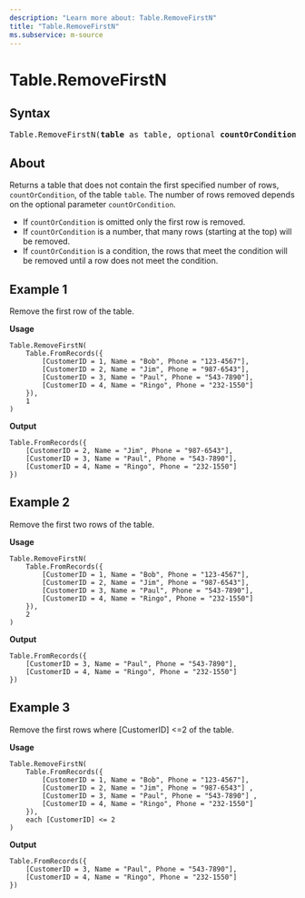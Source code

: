 ```yaml
---
description: "Learn more about: Table.RemoveFirstN"
title: "Table.RemoveFirstN"
ms.subservice: m-source
---
```

# Table.RemoveFirstN
  
## Syntax

<pre>
Table.RemoveFirstN(<b>table</b> as table, optional <b>countOrCondition</b> as any) as table
</pre>
  
## About

Returns a table that does not contain the first specified number of rows, `countOrCondition`, of the table `table`. The number of rows removed depends on the optional parameter `countOrCondition`.

* If `countOrCondition` is omitted only the first row is removed.
* If `countOrCondition` is a number, that many rows (starting at the top) will be removed.
* If `countOrCondition` is a condition, the rows that meet the condition will be removed until a row does not meet the condition.

## Example 1

Remove the first row of the table.

**Usage**

```powerquery-m
Table.RemoveFirstN(
    Table.FromRecords({
        [CustomerID = 1, Name = "Bob", Phone = "123-4567"],
        [CustomerID = 2, Name = "Jim", Phone = "987-6543"],
        [CustomerID = 3, Name = "Paul", Phone = "543-7890"],
        [CustomerID = 4, Name = "Ringo", Phone = "232-1550"]
    }),
    1
)
```

**Output**

```powerquery-m
Table.FromRecords({
    [CustomerID = 2, Name = "Jim", Phone = "987-6543"],
    [CustomerID = 3, Name = "Paul", Phone = "543-7890"],
    [CustomerID = 4, Name = "Ringo", Phone = "232-1550"]
})
```

## Example 2

Remove the first two rows of the table.

**Usage**

```powerquery-m
Table.RemoveFirstN(
    Table.FromRecords({
        [CustomerID = 1, Name = "Bob", Phone = "123-4567"],
        [CustomerID = 2, Name = "Jim", Phone = "987-6543"],
        [CustomerID = 3, Name = "Paul", Phone = "543-7890"],
        [CustomerID = 4, Name = "Ringo", Phone = "232-1550"]
    }),
    2
)
```

**Output**

```powerquery-m
Table.FromRecords({
    [CustomerID = 3, Name = "Paul", Phone = "543-7890"],
    [CustomerID = 4, Name = "Ringo", Phone = "232-1550"]
})
```

## Example 3

Remove the first rows where [CustomerID] <=2 of the table.

**Usage**

```powerquery-m
Table.RemoveFirstN(
    Table.FromRecords({
        [CustomerID = 1, Name = "Bob", Phone = "123-4567"], 
        [CustomerID = 2, Name = "Jim", Phone = "987-6543"] , 
        [CustomerID = 3, Name = "Paul", Phone = "543-7890"] , 
        [CustomerID = 4, Name = "Ringo", Phone = "232-1550"]
    }), 
    each [CustomerID] <= 2
)
```

**Output**

```powerquery-m
Table.FromRecords({
    [CustomerID = 3, Name = "Paul", Phone = "543-7890"],
    [CustomerID = 4, Name = "Ringo", Phone = "232-1550"]
})
```
